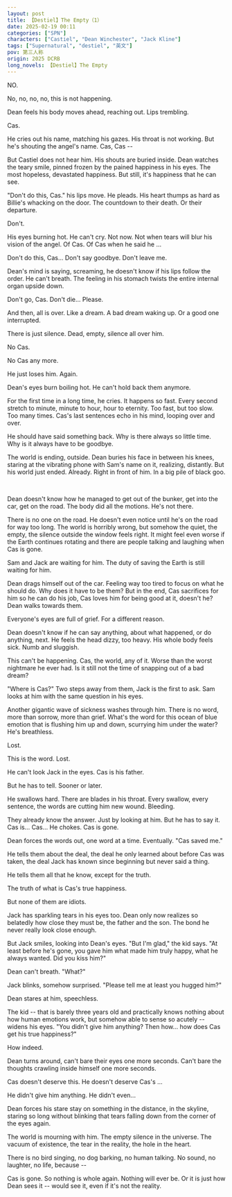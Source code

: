 ```yaml
---
layout: post
title: 【Destiel】The Empty（1）
date: 2025-02-19 00:11
categories: ["SPN"]
characters: ["Castiel", "Dean Winchester", "Jack Kline"]
tags: ["Supernatural", "destiel", "英文"]
pov: 第三人称
origin: 2025 DCRB
long_novels: 【Destiel】The Empty
---
```


NO.

No, no, no, no, this is not happening.

Dean feels his body moves ahead, reaching out. Lips trembling.

Cas.

He cries out his name, matching his gazes. His throat is not working. But he's shouting the angel's name. Cas, Cas --

But Castiel does not hear him. His shouts are buried inside. Dean watches the teary smile, pinned frozen by the pained happiness in his eyes. The most hopeless, devastated happiness. But still, it's happiness that he can see.

"Don't do this, Cas." his lips move. He pleads. His heart thumps as hard as Billie's whacking on the door. The countdown to their death. Or their departure.

Don't.

His eyes burning hot. He can't cry. Not now. Not when tears will blur his vision of the angel. Of Cas. Of Cas when he said he ...

Don't do this, Cas... Don't say goodbye. Don't leave me.

Dean's mind is saying, screaming, he doesn't know if his lips follow the order. He can't breath. The feeling in his stomach twists the entire internal organ upside down.

Don't go, Cas. Don't die... Please.

And then, all is over. Like a dream. A bad dream waking up. Or a good one interrupted.

There is just silence. Dead, empty, silence all over him.

No Cas.

No Cas any more.

He just loses him. Again.

Dean's eyes burn boiling hot. He can't hold back them anymore.

For the first time in a long time, he cries. It happens so fast. Every second stretch to minute, minute to hour, hour to eternity. Too fast, but too slow. Too many times. Cas's last sentences echo in his mind, looping over and over.

He should have said something back. Why is there always so little time. Why is it always have to be goodbye.

The world is ending, outside. Dean buries his face in between his knees, staring at the vibrating phone with Sam's name on it, realizing, distantly. But his world just ended. Already. Right in front of him. In a big pile of black goo.

<br>

Dean doesn't know how he managed to get out of the bunker, get into the car, get on the road. The body did all the motions. He's not there.

There is no one on the road. He doesn't even notice until he's on the road for way too long. The world is horribly wrong, but somehow the quiet, the empty, the silence outside the window feels right. It might feel even worse if the Earth continues rotating and there are people talking and laughing when Cas is gone.

Sam and Jack are waiting for him. The duty of saving the Earth is still waiting for him.

Dean drags himself out of the car. Feeling way too tired to focus on what he should do. Why does it have to be them? But in the end, Cas sacrifices for him so he can do his job, Cas loves him for being good at it, doesn't he? Dean walks towards them.

Everyone's eyes are full of grief. For a different reason.

Dean doesn't know if he can say anything, about what happened, or do anything, next. He feels the head dizzy, too heavy. His whole body feels sick. Numb and sluggish.

This can't be happening. Cas, the world, any of it. Worse than the worst nightmare he ever had. Is it still not the time of snapping out of a bad dream?

"Where is Cas?" Two steps away from them, Jack is the first to ask. Sam looks at him with the same question in his eyes.

Another gigantic wave of sickness washes through him. There is no word, more than sorrow, more than grief. What's the word for this ocean of blue emotion that is flushing him up and down, scurrying him under the water? He's breathless.

Lost.

This is the word. Lost.

He can't look Jack in the eyes. Cas is his father.

But he has to tell. Sooner or later.

He swallows hard. There are blades in his throat. Every swallow, every sentence, the words are cutting him new wound. Bleeding.

They already know the answer. Just by looking at him. But he has to say it. Cas is... Cas... He chokes. Cas is gone.

Dean forces the words out, one word at a time. Eventually. "Cas saved me."

He tells them about the deal, the deal he only learned about before Cas was taken, the deal Jack has known since beginning but never said a thing.

He tells them all that he know, except for the truth.

The truth of what is Cas's true happiness.

But none of them are idiots.

Jack has sparkling tears in his eyes too. Dean only now realizes so belatedly how close they must be, the father and the son. The bond he never really look close enough.

But Jack smiles, looking into Dean's eyes. "But I'm glad," the kid says. "At least before he's gone, you gave him what made him truly happy, what he always wanted. Did you kiss him?"

Dean can't breath. "What?"

Jack blinks, somehow surprised. "Please tell me at least you hugged him?"

Dean stares at him, speechless.

The kid -- that is barely three years old and practically knows nothing about how human emotions work, but somehow able to sense so acutely -- widens his eyes. "You didn't give him anything? Then how... how does Cas get his true happiness?"

How indeed.

Dean turns around, can't bare their eyes one more seconds. Can't bare the thoughts crawling inside himself one more seconds.

Cas doesn't deserve this. He doesn't deserve Cas's ...

He didn't give him anything. He didn't even...

Dean forces his stare stay on something in the distance, in the skyline, staring so long without blinking that tears falling down from the corner of the eyes again.

The world is mourning with him. The empty silence in the universe. The vacuum of existence, the tear in the reality, the hole in the heart.

There is no bird singing, no dog barking, no human talking. No sound, no laughter, no life, because --

Cas is gone. So nothing is whole again. Nothing will ever be. Or it is just how Dean sees it -- would see it, even if it's not the reality.
